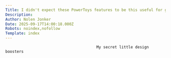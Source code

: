 ```yaml
---
Title: I didn't expect these PowerToys features to be this useful for graphics work
Description: 
Author: Nolen Jonker
Date: 2025-09-17T14:00:18.000Z
Robots: noindex,nofollow
Template: index
---
```


                                            My secret little design boosters
                                        